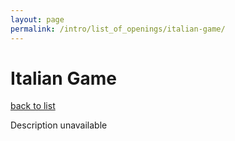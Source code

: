 ```yaml
---
layout: page
permalink: /intro/list_of_openings/italian-game/
---
```


# Italian Game

[back to list](..)

Description unavailable